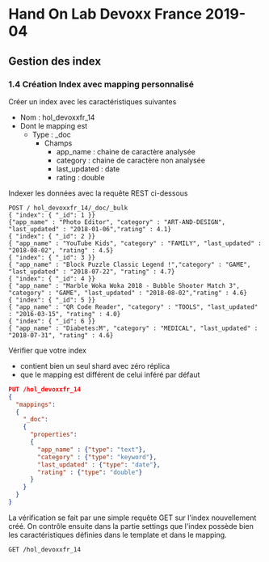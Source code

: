 # Hand On Lab Devoxx France 2019-04
## Gestion des index
### 1.4 Création Index avec mapping personnalisé

Créer un index avec les caractéristiques suivantes
* Nom : hol_devoxxfr_14
* Dont le mapping est
    * Type : _doc
        * Champs
            * app_name : chaine de caractère analysée
            * category : chaine de caractère non analysée
            * last_updated : date
            * rating : double


Indexer les données avec la requête REST ci-dessous
```shell
POST / hol_devoxxfr_14/_doc/_bulk
{ "index": { "_id": 1 }}
{"app_name" : "Photo Editor", "category" : "ART-AND-DESIGN", "last_updated" : "2018-01-06","rating" : 4.1}
{ "index": { "_id": 2 }}
{ "app_name" : "YouTube Kids", "category" : "FAMILY", "last_updated" : "2018-08-02", "rating" : 4.5}
{ "index": { "_id": 3 }}      
{ "app_name" : "Block Puzzle Classic Legend !","category" : "GAME", "last_updated" : "2018-07-22", "rating" : 4.7}
{ "index": { "_id": 4 }}      
{ "app_name" : "Marble Woka Woka 2018 - Bubble Shooter Match 3", "category" : "GAME", "last_updated" : "2018-08-02","rating" : 4.6}
{ "index": { "_id": 5 }}      
{ "app_name" : "QR Code Reader", "category" : "TOOLS", "last_updated" : "2016-03-15", "rating" : 4.0}
{ "index": { "_id": 6 }}      
{ "app_name" : "Diabetes:M", "category" : "MEDICAL", "last_updated" : "2018-07-31", "rating" : 4.6}      
```

Vérifier que votre index 
* contient bien un seul shard avec zéro réplica
* que le mapping est différent de celui inféré par défaut



```json
PUT /hol_devoxxfr_14
{
  "mappings": 
  {
    "_doc":
    {
      "properties": 
      {
        "app_name" : {"type": "text"},
        "category" : {"type": "keyword"},
        "last_updated" : {"type": "date"},
        "rating" : {"type": "double"}      
      }      
    }
  }
}
```


La vérification se fait par une simple requête GET sur l'index nouvellement créé. On contrôle ensuite dans la partie settings que l'index possède bien les caractéristiques définies dans le template et dans le mapping.
```shell
GET /hol_devoxxfr_14
```
 

